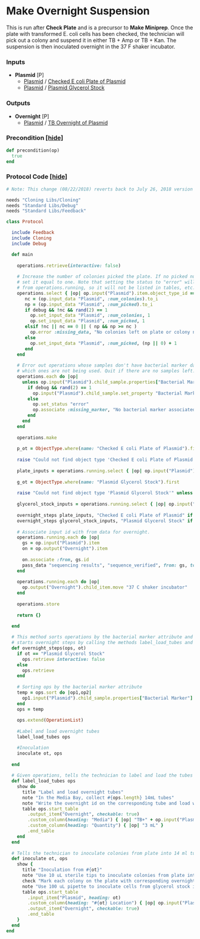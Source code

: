 # Make Overnight Suspension

This is run after **Check Plate** and is a precursor to **Make Miniprep**. Once the plate with transformed E. coli cells has been checked, the technician will pick out a colony and suspend it in either TB + Amp or TB + Kan. The suspension is then inoculated overnight in the 37 F shaker incubator.
### Inputs


- **Plasmid** [P]  
  - <a href='#' onclick='easy_select("Sample Types", "Plasmid")'>Plasmid</a> / <a href='#' onclick='easy_select("Containers", "Checked E coli Plate of Plasmid")'>Checked E coli Plate of Plasmid</a>
  - <a href='#' onclick='easy_select("Sample Types", "Plasmid")'>Plasmid</a> / <a href='#' onclick='easy_select("Containers", "Plasmid Glycerol Stock")'>Plasmid Glycerol Stock</a>



### Outputs


- **Overnight** [P]  
  - <a href='#' onclick='easy_select("Sample Types", "Plasmid")'>Plasmid</a> / <a href='#' onclick='easy_select("Containers", "TB Overnight of Plasmid")'>TB Overnight of Plasmid</a>

### Precondition <a href='#' id='precondition'>[hide]</a>
```ruby
def precondition(op)
  true
end
```

### Protocol Code <a href='#' id='protocol'>[hide]</a>
```ruby
# Note: This change (08/22/2018) reverts back to July 26, 2018 version

needs "Cloning Libs/Cloning"
needs "Standard Libs/Debug"
needs "Standard Libs/Feedback"

class Protocol

  include Feedback    
  include Cloning
  include Debug

  def main
      
    operations.retrieve(interactive: false)
    
    # Increase the number of colonies picked the plate. If no picked number is present,
    # set it equal to one. Note that setting the status to "error" will remove the operation
    # from operations.running, so it will not be listed in tables, etc.
    operations.select { |op| op.input("Plasmid").item.object_type_id == ObjectType.where(name: "Checked E coli Plate of Plasmid").first.id }.each do |op|
       nc = (op.input_data "Plasmid", :num_colonies).to_i
       np = (op.input_data "Plasmid", :num_picked).to_i
       if debug && !nc && rand(2) == 1
         op.set_input_data "Plasmid", :num_colonies, 1
         op.set_input_data "Plasmid", :num_picked, 1
       elsif !nc || nc == 0 || ( np && np >= nc )
         op.error :missing_data, "No colonies left on plate or colony number not defined"
       else
         op.set_input_data "Plasmid", :num_picked, (np || 0) + 1
       end
    end
    
    # Error out operations whose samples don't have bacterial marker data. Tell technician
    # which ones are not being used. Quit if there are no samples left.
    operations.each do |op|
      unless op.input("Plasmid").child_sample.properties["Bacterial Marker"]
        if debug && rand(2) == 1
          op.input("Plasmid").child_sample.set_property "Bacterial Marker", "Amp"
        else
          op.set_status "error"
          op.associate :missing_marker, "No bacterial marker associated with plasmid"
        end
      end
    end
    
    operations.make
    
    p_ot = ObjectType.where(name: "Checked E coli Plate of Plasmid").first 
    
    raise "Could not find object type 'Checked E coli Plate of Plasmid'" unless p_ot
    
    plate_inputs = operations.running.select { |op| op.input("Plasmid").item.object_type_id == p_ot.id }
    
    g_ot = ObjectType.where(name: "Plasmid Glycerol Stock").first 
    
    raise "Could not find object type 'Plasmid Glycerol Stock'" unless g_ot 
    
    glycerol_stock_inputs = operations.running.select { |op| op.input("Plasmid").item.object_type_id == g_ot.id }
    
    overnight_steps plate_inputs, "Checked E coli Plate of Plasmid" if plate_inputs.any?
    overnight_steps glycerol_stock_inputs, "Plasmid Glycerol Stock" if glycerol_stock_inputs.any?
    
    # Associate input id with from data for overnight.
    operations.running.each do |op|
      gs = op.input("Plasmid").item
      on = op.output("Overnight").item
      
      on.associate :from, gs.id
      pass_data "sequencing results", "sequence_verified", from: gs, to: on
    end
    
    operations.running.each do |op|
      op.output("Overnight").child_item.move "37 C shaker incubator"
    end
    
    operations.store
    
    return {}

  end 
  
  # This method sorts operations by the bacterial marker attribute and then
  # starts overnight steps by calling the methods label_load_tubes and inoculate.
  def overnight_steps(ops, ot)
    if ot == "Plasmid Glycerol Stock"
      ops.retrieve interactive: false
    else
      ops.retrieve
    end
    
    # Sorting ops by the bacterial marker attribute
    temp = ops.sort do |op1,op2|
      op1.input("Plasmid").child_sample.properties["Bacterial Marker"].upcase <=> op2.input("Plasmid").child_sample.properties["Bacterial Marker"].upcase
    end
    ops = temp
    
    ops.extend(OperationList)
   
    #Label and load overnight tubes 
    label_load_tubes ops

    #Inoculation
    inoculate ot, ops
      
  end
  
  # Given operations, tells the technician to label and load the tubes the tubes
  def label_load_tubes ops
    show do
      title "Label and load overnight tubes"
      note "In the Media Bay, collect #{ops.length} 14mL tubes"
      note "Write the overnight id on the corresponding tube and load with the correct media type."
      table ops.start_table
        .output_item("Overnight", checkable: true)
        .custom_column(heading: "Media") { |op| "TB+" + op.input("Plasmid").child_sample.properties["Bacterial Marker"].upcase }
        .custom_column(heading: "Quantity") { |op| "3 mL" }
        .end_table
    end
  end
  
  # Tells the technician to inoculate colonies from plate into 14 ml tubes.
  def inoculate ot, ops
    show {
      title "Inoculation from #{ot}"
      note "Use 10 uL sterile tips to inoculate colonies from plate into 14 mL tubes according to the following table." if ot == "Checked E coli Plate of Plasmid"
      check "Mark each colony on the plate with corresponding overnight id. If the same plate id appears more than once in the table, inoculate different isolated colonies on that plate." if ot == "Checked E coli Plate of Plasmid"
      note "Use 100 uL pipette to inoculate cells from glycerol stock into the 14 mL tube according to the following table." if ot == "Plasmid Glycerol Stock"
      table ops.start_table
        .input_item("Plasmid", heading: ot)
        .custom_column(heading: "#{ot} Location") { |op| op.input("Plasmid").item.location }
        .output_item("Overnight", checkable: true)
        .end_table      
    } 
  end
end 
```
